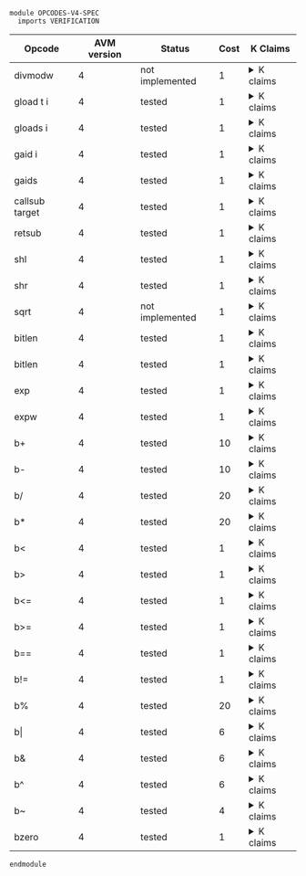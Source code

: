 ```k
module OPCODES-V4-SPEC
  imports VERIFICATION
```

<table>

<thead>
<tr><th> Opcode </th><th> AVM version </th><th> Status </th><th> Cost </th><th> K Claims </th></tr>
</thead>

<tbody>

<!----------------------------------------------------------------------------->

<tr><td> divmodw </td><td> 4 </td><td> not implemented </td><td> 1 </td>
<td><details>
<summary>K claims</summary>

```k
//   claim <k> divmodw => . </k>
//         <stack> 3 : 3 : 9 : 6 : XS => 3 : 2 : 0 : 0 : XS </stack>
```
</details>
</td></tr>

<!----------------------------------------------------------------------------->

<tr><td> gload t i </td><td> 4 </td><td> tested </td><td> 1 </td>
<td><details>
<summary>K claims</summary>

```k
  claim <k> gload 0 3 => . </k>
        <stack> XS => 123 : XS </stack>
        <stacksize> S => S +Int 1 </stacksize>
        <currentTx> "2" </currentTx>
        <transactions>
          <transaction>
            <txID> "1" </txID>
            <groupID> "0" </groupID>
            <groupIdx> 0 </groupIdx>
            <typeEnum> @ appl </typeEnum>
            <txScratch> 3 |-> 123 </txScratch>
            ...
          </transaction>
          <transaction>
            <txID> "2" </txID>
            <groupID> "0" </groupID>
            <groupIdx> 1 </groupIdx>
            <typeEnum> @ appl </typeEnum>
            ...
          </transaction>
        </transactions>
        <groupSize> 2 </groupSize>
        <txnIndexMapGroup>
          <txnIndexMapGroupKey> "0" </txnIndexMapGroupKey>
          <txnIndexMapGroupValues> (0 |-> "1") (1 |-> "2") </txnIndexMapGroupValues>
        </txnIndexMapGroup>
    requires S <Int 1000
```
</details>
</td></tr>

<!----------------------------------------------------------------------------->

<tr><td> gloads i </td><td> 4 </td><td> tested </td><td> 1 </td>
<td><details>
<summary>K claims</summary>

```k
  claim <k> gloads 3 => . </k>
        <stack> 0 : XS => 123 : XS </stack>
        <stacksize> S </stacksize>
        <currentTx> "2" </currentTx>
        <transactions>
          <transaction>
            <txID> "1" </txID>
            <groupID> "0" </groupID>
            <groupIdx> 0 </groupIdx>
            <typeEnum> @ appl </typeEnum>
            <txScratch> 3 |-> 123 </txScratch>
            ...
          </transaction>
          <transaction>
            <txID> "2" </txID>
            <groupID> "0" </groupID>
            <groupIdx> 1 </groupIdx>
            <typeEnum> @ appl </typeEnum>
            ...
          </transaction>
        </transactions>
        <groupSize> 2 </groupSize>
        <txnIndexMapGroup>
          <txnIndexMapGroupKey> "0" </txnIndexMapGroupKey>
          <txnIndexMapGroupValues> (0 |-> "1") (1 |-> "2") </txnIndexMapGroupValues>
        </txnIndexMapGroup>
    requires S <Int 1000
```
</details>
</td></tr>

<!----------------------------------------------------------------------------->

<tr><td> gaid i </td><td> 4 </td><td> tested </td><td> 1 </td>
<td><details>
<summary>K claims</summary>

```k
  claim <k> gaid 0 => . </k>
        <stack> XS => 123 : XS </stack>
        <stacksize> S => S +Int 1 </stacksize>
        <currentTx> "2" </currentTx>
        <transactions>
          <transaction>
            <txID> "1" </txID>
            <groupID> "0" </groupID>
            <groupIdx> 0 </groupIdx>
            <typeEnum> @ appl </typeEnum>
            <txApplicationID> 123 </txApplicationID>
            <applicationID> 123 </applicationID>
            ...
          </transaction>
          <transaction>
            <txID> "2" </txID>
            <groupID> "0" </groupID>
            <groupIdx> 1 </groupIdx>
            <typeEnum> @ appl </typeEnum>
            ...
          </transaction>
        </transactions>
        <groupSize> 2 </groupSize>
        <txnIndexMap>
          <txnIndexMapGroup>
            <txnIndexMapGroupKey> "0" </txnIndexMapGroupKey>
            <txnIndexMapGroupValues> (0 |-> "1") (1 |-> "2") </txnIndexMapGroupValues>
          </txnIndexMapGroup>
        </txnIndexMap>
    requires S <Int 1000
```
</details>
</td></tr>

<!----------------------------------------------------------------------------->

<tr><td> gaids </td><td> 4 </td><td> tested </td><td> 1 </td>
<td><details>
<summary>K claims</summary>

```k
  claim <k> gaids => . </k>
        <stack> 0 : XS => 123 : XS </stack>
        <stacksize> S </stacksize>
        <currentTx> "2" </currentTx>
        <transactions>
          <transaction>
            <txID> "1" </txID>
            <groupID> "0" </groupID>
            <groupIdx> 0 </groupIdx>
            <typeEnum> @ appl </typeEnum>
            <txApplicationID> 123 </txApplicationID>
            <applicationID> 123 </applicationID>
            ...
          </transaction>
          <transaction>
            <txID> "2" </txID>
            <groupID> "0" </groupID>
            <groupIdx> 1 </groupIdx>
            <typeEnum> @ appl </typeEnum>
            ...
          </transaction>
        </transactions>
        <groupSize> 2 </groupSize>
        <txnIndexMap>
          <txnIndexMapGroup>
            <txnIndexMapGroupKey> "0" </txnIndexMapGroupKey>
            <txnIndexMapGroupValues> (0 |-> "1") (1 |-> "2") </txnIndexMapGroupValues>
          </txnIndexMapGroup>
        </txnIndexMap>
    requires S <Int 1000
```
</details>
</td></tr>

<!----------------------------------------------------------------------------->

<tr><td> callsub target </td><td> 4 </td><td> tested </td><td> 1 </td>
<td><details>
<summary>K claims</summary>

```k
  claim <k> callsub LABEL => . </k>
        <callStack> (.List => ListItem(CURRENT_PC +Int 1)) CS </callStack>
        <pc> CURRENT_PC:Int => JUMP_PC </pc>
        <labels> .Map[LABEL <- JUMP_PC] </labels>
        <jumped> _ => true </jumped>
    requires size(CS) <Int MAX_CALLSTACK_DEPTH
```
</details>
</td></tr>

<!----------------------------------------------------------------------------->

<tr><td> retsub </td><td> 4 </td><td> tested </td><td> 1 </td>
<td><details>
<summary>K claims</summary>

```k
  claim <k> retsub => . </k>
        <callStack> (ListItem(RET_PC) => .List) _ </callStack>
        <pc> _ => RET_PC </pc>
        <jumped> _ => true </jumped>
```
</details>
</td></tr>

<!----------------------------------------------------------------------------->

<tr><td> shl </td><td> 4 </td><td> tested </td><td> 1 </td>
<td><details>
<summary>K claims</summary>

```k
  claim <k> shl => . </k>
        <stack> 5 : 1 : XS => 32 : XS </stack>
        <stacksize> S => S -Int 1 </stacksize>

  claim <k> shl => . </k>
        <stack> 1 : (2 ^Int 63) : XS => 0 : XS </stack>
        <stacksize> S => S -Int 1 </stacksize>
```
</details>
</td></tr>

<!----------------------------------------------------------------------------->

<tr><td> shr </td><td> 4 </td><td> tested </td><td> 1 </td>
<td><details>
<summary>K claims</summary>

```k
  claim <k> shr => . </k>
        <stack> 5 : 64 : XS => 2 : XS </stack>
        <stacksize> S => S -Int 1 </stacksize>

  claim <k> shr => . </k>
        <stack> 3 : 2 : XS => 0 : XS </stack>
        <stacksize> S => S -Int 1 </stacksize>
```
</details>
</td></tr>

<!----------------------------------------------------------------------------->

<tr><td> sqrt </td><td> 4 </td><td> not implemented </td><td> 1 </td>
<td><details>
<summary>K claims</summary>

```k
//   claim <k> sqrt => . </k>
//         <stack> 15 : XS => 3 : XS </stack>
```
</details>
</td></tr>

<!----------------------------------------------------------------------------->

<tr><td> bitlen </td><td> 4 </td><td> tested </td><td> 1 </td>
<td><details>
<summary>K claims</summary>

```k
  claim <k> bitlen => . </k>
        <stack> 8 : XS => 4 : XS </stack>
```
</details>
</td></tr>

<!----------------------------------------------------------------------------->

<tr><td> bitlen </td><td> 4 </td><td> tested </td><td> 1 </td>
<td><details>
<summary>K claims</summary>

```k
  claim <k> bitlen => . </k>
        <stack> 8 : XS => 4 : XS </stack>

  claim <k> bitlen => . </k>
        <stack> 10 : XS => 4 : XS </stack>

  claim <k> bitlen => . </k>
        <stack> b"\x10" : XS => 5 : XS </stack>
```
</details>
</td></tr>

<!----------------------------------------------------------------------------->

<tr><td> exp </td><td> 4 </td><td> tested </td><td> 1 </td>
<td><details>
<summary>K claims</summary>

```k
  claim <k> exp => . </k>
        <stack> 5 : 3 : XS => 243 : XS </stack>
        <stacksize> S => S -Int 1 </stacksize>

  claim <k> exp => panic(INVALID_ARGUMENT) </k>
        <stack> 0 : 0 : _ </stack>

  claim <k> exp => panic(INT_OVERFLOW) </k>
        <stack> 100 : 2 : _ </stack>
```
</details>
</td></tr>

<!----------------------------------------------------------------------------->

<tr><td> expw </td><td> 4 </td><td> tested </td><td> 1 </td>
<td><details>
<summary>K claims</summary>

```k
  claim <k> expw => . </k>
        <stack> 5 : 3 : XS => 243 : 0 : XS </stack>

  claim <k> expw => . </k>
        <stack> 64 : 2 : XS => 0 : 1 : XS </stack>

  claim <k> expw => panic(INVALID_ARGUMENT) </k>
        <stack> 0 : 0 : _ </stack>

  claim <k> expw => panic(INT_OVERFLOW) </k>
        <stack> 150 : 2 : _ </stack>
```
</details>
</td></tr>

<!----------------------------------------------------------------------------->

<tr><td> b+ </td><td> 4 </td><td> tested </td><td> 10 </td>
<td><details>
<summary>K claims</summary>

```k
  claim <k> b+ => . </k>
        <stack> b"\x03" : b"\x04" : XS => b"\x07" : XS </stack>
        <stacksize> S => S -Int 1 </stacksize>

  // Are byte operations supposed to be able to overflow?
  claim <k> b+ => . </k>
        <stack> b"\x01\x00\x00\x00\x00\x00\x00\x00\x00" : b"\x04" : XS
            =>  b"\x01\x00\x00\x00\x00\x00\x00\x00\x04": XS
        </stack>
        <stacksize> S => S -Int 1 </stacksize>

  claim <k> b+ => panic(ILL_TYPED_STACK) </k>
        <stack> b"1" : 123 : _ </stack>
```
</details>
</td></tr>

<!----------------------------------------------------------------------------->

<tr><td> b- </td><td> 4 </td><td> tested </td><td> 10 </td>
<td><details>
<summary>K claims</summary>

```k
  claim <k> b- => . </k>
        <stack> b"\x03" : b"\x04" : XS => b"\x01" : XS </stack>
        <stacksize> S => S -Int 1 </stacksize>

  claim <k> b- => panic(INT_UNDERFLOW) </k>
        <stack> b"\x07" : b"\x04" : _ </stack>

  claim <k> b- => panic(ILL_TYPED_STACK) </k>
        <stack> b"1" : 123 : _ </stack>
```
</details>
</td></tr>

<!----------------------------------------------------------------------------->

<tr><td> b/ </td><td> 4 </td><td> tested </td><td> 20 </td>
<td><details>
<summary>K claims</summary>

```k
  claim <k> b/ => . </k>
        <stack> b"\x02" : b"\x08" : XS => b"\x04" : XS </stack>
        <stacksize> S => S -Int 1 </stacksize>

  claim <k> b/ => panic(DIV_BY_ZERO) </k>
        <stack> b"\x00" : b"\x04" : _ </stack>

  claim <k> b/ => panic(ILL_TYPED_STACK) </k>
        <stack> b"1" : 123 : _ </stack>
```
</details>
</td></tr>

<!----------------------------------------------------------------------------->

<tr><td> b* </td><td> 4 </td><td> tested </td><td> 20 </td>
<td><details>
<summary>K claims</summary>

```k
  claim <k> b* => . </k>
        <stack> b"\x03" : b"\x04" : XS => b"\x0c" : XS </stack>
        <stacksize> S => S -Int 1 </stacksize>

  // Are byte operations supposed to be able to overflow?
  claim <k> b* => . </k>
        <stack> b"\x02\x00\x00\x00\x00\x00" : b"\x02\x00\x00\x00" : XS
            =>  b"\x04\x00\x00\x00\x00\x00\x00\x00\x00": XS
        </stack>
        <stacksize> S => S -Int 1 </stacksize>

  claim <k> b* => panic(ILL_TYPED_STACK) </k>
        <stack> b"1" : 123 : _ </stack>
```
</details>
</td></tr>

<!----------------------------------------------------------------------------->

<tr><td> b< </td><td> 4 </td><td> tested </td><td> 1 </td>
<td><details>
<summary>K claims</summary>

```k
  claim <k> b< => . </k>
        <stack> b"\x10\x00" : b"\x01\x00" : XS => 1 : XS </stack>
        <stacksize> S => S -Int 1 </stacksize>

  claim <k> b< => . </k>
        <stack> b"\x10\x00" : b"\x10\x01" : XS => 0 : XS </stack>
        <stacksize> S => S -Int 1 </stacksize>

  claim <k> b< => . </k>
        <stack> b"\x10\x01" : b"\x10\x01" : XS => 0 : XS </stack>
        <stacksize> S => S -Int 1 </stacksize>

  claim <k> b< => panic(ILL_TYPED_STACK) </k>
        <stack> b"1" : 123 : _ </stack>
```
</details>
</td></tr>

<!----------------------------------------------------------------------------->

<tr><td> b> </td><td> 4 </td><td> tested </td><td> 1 </td>
<td><details>
<summary>K claims</summary>

```k
  claim <k> b> => . </k>
        <stack> b"\x10\x00" : b"\x01\x00" : XS => 0 : XS </stack>
        <stacksize> S => S -Int 1 </stacksize>

  claim <k> b> => . </k>
        <stack> b"\x10\x00" : b"\x10\x01" : XS => 1 : XS </stack>
        <stacksize> S => S -Int 1 </stacksize>

  claim <k> b> => . </k>
        <stack> b"\x10\x01" : b"\x10\x01" : XS => 0 : XS </stack>
        <stacksize> S => S -Int 1 </stacksize>

  claim <k> b> => panic(ILL_TYPED_STACK) </k>
        <stack> b"1" : 123 : _ </stack>
```
</details>
</td></tr>

<!----------------------------------------------------------------------------->

<tr><td> b<= </td><td> 4 </td><td> tested </td><td> 1 </td>
<td><details>
<summary>K claims</summary>

```k
  claim <k> b<= => . </k>
        <stack> b"\x10\x00" : b"\x01\x00" : XS => 1 : XS </stack>
        <stacksize> S => S -Int 1 </stacksize>

  claim <k> b<= => . </k>
        <stack> b"\x10\x00" : b"\x10\x01" : XS => 0 : XS </stack>
        <stacksize> S => S -Int 1 </stacksize>

  claim <k> b<= => . </k>
        <stack> b"\x10\x01" : b"\x10\x01" : XS => 1 : XS </stack>
        <stacksize> S => S -Int 1 </stacksize>

  claim <k> b<= => panic(ILL_TYPED_STACK) </k>
        <stack> b"1" : 123 : _ </stack>
```
</details>
</td></tr>

<!----------------------------------------------------------------------------->

<tr><td> b>= </td><td> 4 </td><td> tested </td><td> 1 </td>
<td><details>
<summary>K claims</summary>

```k
  claim <k> b>= => . </k>
        <stack> b"\x10\x00" : b"\x01\x00" : XS => 0 : XS </stack>
        <stacksize> S => S -Int 1 </stacksize>

  claim <k> b>= => . </k>
        <stack> b"\x10\x00" : b"\x10\x01" : XS => 1 : XS </stack>
        <stacksize> S => S -Int 1 </stacksize>

  claim <k> b>= => . </k>
        <stack> b"\x10\x01" : b"\x10\x01" : XS => 1 : XS </stack>
        <stacksize> S => S -Int 1 </stacksize>

  claim <k> b>= => panic(ILL_TYPED_STACK) </k>
        <stack> b"1" : 123 : _ </stack>
```
</details>
</td></tr>

<!----------------------------------------------------------------------------->

<tr><td> b== </td><td> 4 </td><td> tested </td><td> 1 </td>
<td><details>
<summary>K claims</summary>

```k
  claim <k> b== => . </k>
        <stack> b"abcd" : b"abcd" : XS => 1 : XS </stack>
        <stacksize> S => S -Int 1 </stacksize>

  claim <k> b== => . </k>
        <stack> b"abcd" : b"abcde" : XS => 0 : XS </stack>
        <stacksize> S => S -Int 1 </stacksize>

  claim <k> b== => panic(ILL_TYPED_STACK) </k>
        <stack> b"1" : 123 : _ </stack>
```
</details>
</td></tr>

<!----------------------------------------------------------------------------->

<tr><td> b!= </td><td> 4 </td><td> tested </td><td> 1 </td>
<td><details>
<summary>K claims</summary>

```k
  claim <k> b!= => . </k>
        <stack> b"abcd" : b"abcd" : XS => 0 : XS </stack>
        <stacksize> S => S -Int 1 </stacksize>

  claim <k> b!= => . </k>
        <stack> b"abcd" : b"abcde" : XS => 1 : XS </stack>
        <stacksize> S => S -Int 1 </stacksize>

  claim <k> b!= => panic(ILL_TYPED_STACK) </k>
        <stack> b"1" : 123 : _ </stack>
```
</details>
</td></tr>

<!----------------------------------------------------------------------------->

<tr><td> b% </td><td> 4 </td><td> tested </td><td> 20 </td>
<td><details>
<summary>K claims</summary>

```k
  claim <k> b% => . </k>
        <stack> b"\x02" : b"\x09" : XS => b"\x01" : XS </stack>
        <stacksize> S => S -Int 1 </stacksize>

  claim <k> b% => panic(DIV_BY_ZERO) </k>
        <stack> b"\x00" : b"\x09" : _ </stack>

  claim <k> b% => panic(ILL_TYPED_STACK) </k>
        <stack> b"1" : 123 : _ </stack>
```
</details>
</td></tr>

<!----------------------------------------------------------------------------->

<tr><td> b| </td><td> 4 </td><td> tested </td><td> 6 </td>
<td><details>
<summary>K claims</summary>

```k
  claim <k> b| => . </k>
        <stack> b"\x01\x01" : b"\x12" : XS => b"\x01\x13" : XS </stack>
        <stacksize> S => S -Int 1 </stacksize>

  claim <k> b| => panic(ILL_TYPED_STACK) </k>
        <stack> b"1" : 123 : _ </stack>
```
</details>
</td></tr>

<!----------------------------------------------------------------------------->

<tr><td> b& </td><td> 4 </td><td> tested </td><td> 6 </td>
<td><details>
<summary>K claims</summary>

```k
  claim <k> b& => . </k>
        <stack> b"\x01\x01" : b"\x13" : XS => b"\x00\x01" : XS </stack>
        <stacksize> S => S -Int 1 </stacksize>

  claim <k> b& => panic(ILL_TYPED_STACK) </k>
        <stack> b"1" : 123 : _ </stack>
```
</details>
</td></tr>

<!----------------------------------------------------------------------------->

<tr><td> b^ </td><td> 4 </td><td> tested </td><td> 6 </td>
<td><details>
<summary>K claims</summary>

```k
  claim <k> b^ => . </k>
        <stack> b"\x01\x01" : b"\x10\x01" : XS => b"\x11\x00" : XS </stack>
        <stacksize> S => S -Int 1 </stacksize>

  claim <k> b^ => panic(ILL_TYPED_STACK) </k>
        <stack> b"1" : 123 : _ </stack>
```
</details>
</td></tr>

<!----------------------------------------------------------------------------->

<tr><td> b~ </td><td> 4 </td><td> tested </td><td> 4 </td>
<td><details>
<summary>K claims</summary>

```k
  claim <k> b~ => . </k>
        <stack> b"\x01\x01" : XS => b"\xfe\xfe" : XS </stack>

  claim <k> b~ => panic(ILL_TYPED_STACK) </k>
        <stack> 123 : _ </stack>
```
</details>
</td></tr>

<!----------------------------------------------------------------------------->

<tr><td> bzero </td><td> 4 </td><td> tested </td><td> 1 </td>
<td><details>
<summary>K claims</summary>

```k
  claim <k> bzero => . </k>
        <stack> 7 : XS => b"\x00\x00\x00\x00\x00\x00\x00" : XS </stack>
```
</details>
</td></tr>

<!----------------------------------------------------------------------------->

</tbody>
</table>

```k
endmodule
```
